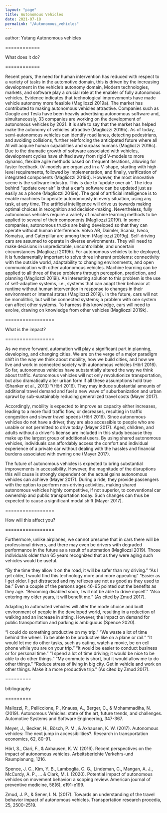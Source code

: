 ```yaml
---
layout: "page"
title: Autonomous Vehicles
date: 2021-07-18
permalink: "/Autonomous_vehicles"
---
```

author: Yutang
Autonomous vehicles

============

What does it do?  

============

Recent years, the need for human intervention has reduced with respect to a variety of tasks in the automotive domain, this is driven by the increasing development in the vehicle’s autonomy domain, Modern technologies, markets, and software play a crucial role at the enabler of fully autonomous vehicles. Evidence indicates that technological improvements have made vehicle autonomy more feasible (Magliozzi 2019a). The market has contributed to making autonomous vehicles attractive. Companies such as Google and Tesla have been heavily advertising autonomous software and, simultaneously, 33 companies are working on the development of autonomous vehicles by 2021. It is safe to say that the market has helped make the autonomy of vehicles attractive (Magliozzi 2019b). As of today, semi-autonomous vehicles can identify road lanes, detecting pedestrians, and avoiding collisions, further reinforcing the anticipated future where all AI will acquire human capabilities and surpass humans (Magliozzi 2019c). Due to the dramatic growth of software associated with vehicles, development cycles have shifted away from rigid V-models to more dynamic, flexible agile methods based on frequent iterations, allowing for faster feedback. (V-models are organized in a V-shape, starting with high-level requirements, followed by implementation, and finally, verification of integrated components (Magliozzi 2019d). However, the most innovative scene is the software industry. This is due to 'update over air'. The idea behind "update over air" is that a car's software can be updated just as easily as a phone (Magliozzi 2019e). The goal of artificial intelligence is to enable machines to operate autonomously in every situation, using any task, at any time. The artificial intelligence will drive us towards making optimal choices in recognition and decision-making. Nevertheless, fully autonomous vehicles require a variety of machine learning methods to be applied to several of their components (Magliozzi 2019f). In some companies, autonomous trucks are being developed so that they can operate without human interference. Volvo AB, Daimler, Scania, Iveco, Komatsu, and Caterpillar are among them (Magliozzi 2019g). Self-driving cars are assumed to operate in diverse environments. They will need to make decisions in unpredictable, uncontrollable, and uncertain circumstances (Magliozzi 2019h). For autonomous vehicles to be deployed, it is fundamentally important to solve three inherent problems: connectivity with the outside world, adaptability to changing environments, and open communication with other autonomous vehicles. Machine learning can be applied to all three of these problems through perception, prediction, and planning (Magliozzi 2019i). An interesting solution to this problem is the use of self-adaptive systems, i.e., systems that can adapt their behavior at runtime without human intervention in response to changes in their environment or internal states (Magliozzi 2019j). In the future, cars will not be monolithic, but will be connected systems; a problem with one system can affect other systems. To harness this knowledge, cars will need to evolve, drawing on knowledge from other vehicles (Magliozzi 2019k).

=================

What is the impact?

=================

As we move forward, automation will play a significant part in planning, developing, and changing cities. We are on the verge of a major paradigm shift in the way we think about mobility, how we build cities, and how we live and work in connected society with autonomous vehicles (Hörl 2016). So far, autonomous vehicles have substantially altered the way we think about traffic. Autonomous vehicles will not only revolutionize transportation, but also dramatically alter urban form if all these assumptions hold true (Shanker et al., 2013) “(Hörl 2016). They may induce substantial amounts of additional travel demand and fuel a new wave of suburbanization and urban sprawl by sub-sustainably reducing generalized travel costs (Mayer 2017).  

Accordingly, mobility is expected to improve as capacity either increases, leading to a more fluid traffic flow, or decreases, resulting in traffic congestion and slower travel speeds (Hörl 2016). Since autonomous vehicles do not have a driver, they are also accessible to people who are unable or not permitted to drive today (Mayer 2017). Aged, children, and adults without a driver's license are included in this study because they make up the largest group of additional users. By using shared autonomous vehicles, individuals can affordably access the comfort and individual experience of a private car without dealing with the hassles and financial burdens associated with owning one (Mayer 2017).   

The future of autonomous vehicles is expected to bring substantial improvements in accessibility. However, the magnitude of the disruptions this will cause is strongly dependent on the actual gains autonomous vehicles can achieve (Mayer 2017). During a ride, they provide passengers with the option to perform non-driving activities, making shared autonomous vehicles highly competitive, if not superior, to conventional car ownership and public transportation today. Such changes can thus be expected to cause a significant modal shift (Mayer 2017).

=================

How will this affect you?

=================  

Furthermore, unlike airplanes, we cannot presume that in cars there will be professional drivers, and there may even be drivers with degraded performance in the future as a result of automation (Magliozzi 2019). Those individuals older than 65 years recognized that as they were aging such vehicles would be useful.

  “By the time they allow it on the road, it will be safer than my driving.” “As I get older, I would find this technology more and more appealing” “Easier as I get older. I get distracted and my reflexes are not as good as they used to be.” Even a couple of the persons ages 46-65 pointed out the benefits as they age. “Becoming disabled soon, I will not be able to drive myself.” “Also entering my older years, it will benefit me.” (As cited by Zmud 2017).  


Adapting to automated vehicles will alter the mode choice and built environment of people in the developed world, resulting in a reduction of walking and an increase in sitting. However, the impact on demand for public transportation and parking is ambiguous (Spence 2020).  


  “I could do something productive on my trip.” “We waste a lot of time behind the wheel. To be able to be productive like on a plane or rail.” “It would let me do other tasks, such as eating, watch a movie, be on cell phone while you are on your trip.” “It would be easier to conduct business or for personal time.” “I spend a lot of time driving; it would be nice to be able to do other things.” “My commute is short, but it would allow me to do other things.” “Reduce stress of living in big city. Get in vehicle and work on other things. Make it a more productive trip.” (As cited by Zmud 2017).  

=========

bibliography

=========

Mallozzi, P., Pelliccione, P., Knauss, A., Berger, C., & Mohammadiha, N. (2019). Autonomous Vehicles: state of the art, future trends, and challenges. Automotive Systems and Software Engineering, 347-367.

Meyer, J., Becker, H., Bösch, P. M., & Axhausen, K. W. (2017). Autonomous vehicles: The next jump in accessibilities?. Research in transportation economics, 62, 80-91.

Hörl, S., Ciari, F., & Axhausen, K. W. (2016). Recent perspectives on the impact of autonomous vehicles. Arbeitsberichte Verkehrs-und Raumplanung, 1216.

Spence, J. C., Kim, Y. B., Lamboglia, C. G., Lindeman, C., Mangan, A. J., McCurdy, A. P., ... & Clark, M. I. (2020). Potential impact of autonomous vehicles on movement behavior: a scoping review. American journal of preventive medicine, 58(6), e191-e199.

Zmud, J. P., & Sener, I. N. (2017). Towards an understanding of the travel behavior impact of autonomous vehicles. Transportation research procedia, 25, 2500-2519.
